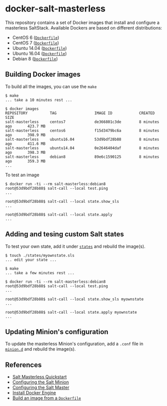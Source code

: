 # docker-salt-masterless

This repository contains a set of Docker images that install and configure
a masterless SaltStack. Available Dockers are based on different
distributions:

* CentOS 6 ([`Dockerfile`](./centos/6/Dockerfile))
* CentOS 7 ([`Dockerfile`](./centos/6/Dockerfile))
* Ubuntu 14.04 ([`Dockerfile`](./ubuntu/14.04/Dockerfile))
* Ubuntu 16.04 ([`Dockerfile`](./ubuntu/16.04/Dockerfile))
* Debian 8 ([`Dockerfile`](./debian/8/Dockerfile))

## Building Docker images

To build all the images, you can use the `make`

    $ make
    ... take a 10 minutes rest ...

    $ docker images
    REPOSITORY          TAG                 IMAGE ID            CREATED             SIZE
    salt-masterless     centos7             de366801c3de        8 minutes ago       423.7 MB
    salt-masterless     centos6             f15d3479bc6a        8 minutes ago       398.9 MB
    salt-masterless     ubuntu16.04         53d9bdf28b88        8 minutes ago       411.6 MB
    salt-masterless     ubuntu14.04         0e2646404daf        8 minutes ago       398.3 MB
    salt-masterless     debian8             89e6c1590125        8 minutes ago       359.3 MB
    ...

To test an image

    $ docker run -ti --rm salt-masterless:debian8
    root@53d9bdf28b88$ salt-call --local test.ping
    ...

    root@53d9bdf28b88$ salt-call --local state.show_sls
    ...

    root@53d9bdf28b88$ salt-call --local state.apply
    ...

## Adding and tesing custom Salt states

To test your own state, add it under [`states`](./states) and rebuild the
image(s).

    $ touch ./states/myownstate.sls
    ... edit your state ...

    $ make
    ... take a few minutes rest ...

    $ docker run -ti --rm salt-masterless:debian8
    root@53d9bdf28b88$ salt-call --local test.ping
    ...

    root@53d9bdf28b88$ salt-call --local state.show_sls myownstate
    ...

    root@53d9bdf28b88$ salt-call --local state.apply myownstate
    ...

## Updating Minion's configuration

To update the masterless Minion's configuration, add a `.conf` file in
[`minion.d`](./minion.d) and rebuild the image(s).

## References

* [Salt Masterless Quickstart](https://docs.saltstack.com/en/latest/topics/tutorials/quickstart.html)
* [Configuring the Salt Minion](https://docs.saltstack.com/en/latest/ref/configuration/minion.html)
* [Configuring the Salt Master](https://docs.saltstack.com/en/latest/ref/configuration/master.html)
* [Install Docker Engine](https://docs.docker.com/engine/installation)
* [Build an image from a `Dockerfile`](https://docs.docker.com/engine/userguide/containers/dockerimages/#building-an-image-from-a-dockerfile)

